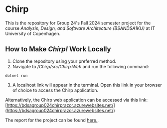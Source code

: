 # Chirp

This is the repository for Group 24's Fall 2024 semester project for the course *Analysis, Design, and Software Architecture (BSANDSA1KU)* at IT University of Copenhagen.

## How to Make _Chirp!_ Work Locally

1. Clone the repository using your preferred method.  
2. Navigate to */Chirp/src/Chirp.Web* and run the following command:
```
dotnet run
```
3. A localhost link will appear in the terminal. Open this link in your browser of choice to access the Chirp application.

Alternatively, the Chirp web application can be accessed via this link:  
[https://bdsagroup024chirprazor.azurewebsites.net/](https://bdsagroup024chirprazor.azurewebsites.net/)

The report for the project can be found [here.](docs/report.md).
